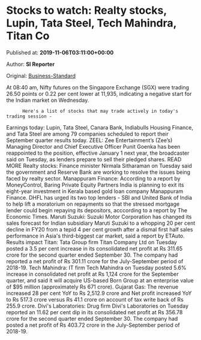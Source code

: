 
# Stocks to watch: Realty stocks, Lupin, Tata Steel, Tech Mahindra, Titan Co

Published at: **2019-11-06T03:11:00+00:00**

Author: **SI Reporter**

Original: [Business-Standard](https://www.business-standard.com/article/markets/stocks-to-watch-realty-stocks-lupin-tata-steel-tech-mahindra-titan-co-119110600161_1.html)

At 08:40 am, Nifty futures on the Singapore Exchange (SGX) were trading 26.50 points or 0.22 per cent lower at 11,935, indicating a negative start for the Indian market on Wednesday.

        
          Here's a list of stocks that may trade actively in today's trading session -
        
      
Earnings today: Lupin, Tata Steel, Canara Bank, Indiabulls Housing Finance, and Tata Steel are among 79 companies scheduled to report their September quarter results today.
ZEEL: Zee Entertainment’s (Zee’s) Managing Director and Chief Executive Officer Punit Goenka has been reappointed to the position, effective January 1 next year, the broadcaster said on Tuesday, as lenders prepare to sell their pledged shares. READ MORE
Realty stocks: Finance minister Nirmala Sitharaman on Tuesday said the government and Reserve Bank are working to resolve the issues being faced by realty sector.
Manappuram Finance: According to a report by MoneyControl, Baring Private Equity Partners India is planning to exit its eight-year investment in Kerala based gold loan company Manappuram Finance.
DHFL has urged its two top lenders - SBI and United Bank of India to help lift a moratorium on repayments so that the stressed mortgage lender could begin repaying its depositors, acccording to a report by The Economic Times. Maruti Suzuki: Suzuki Motor Corporation has changed its sales forecast for Indian subsidiary Maruti Suzuki to a whopping 20 per cent decline in FY20 from a tepid 4 per cent growth after a dismal first half sales performance in Asia's third-biggest car market, said a report by ETAuto.
Results impact Titan: Tata Group firm Titan Company Ltd on Tuesday posted a 3.5 per cent increase in its consolidated net profit at Rs 311.65 crore for the second quarter ended September 30.
The company had reported a net profit of Rs 301.11 crore for the July-September period of 2018-19.
Tech Mahindra: IT firm Tech Mahindra on Tuesday posted 5.6% increase in consolidated net profit at Rs 1,124 crore for the September quarter, and said it will acquire US-based Born Group at an enterprise value of $95 million (approximately Rs 671 crore).
Gujarat Gas: The revenue increased 28 per cent YoY to Rs 2,512.9 crore and Net profit increased YoY to Rs 517.3 crore versus Rs 41.1 crore on account of tax write back of Rs 255.9 crore.
Divi's Laboratories: Drug firm Divi's Laboratories on Tuesday reported an 11.62 per cent dip in its consolidated net profit at Rs 356.78 crore for the second quarter ended September 30. The company had posted a net profit of Rs 403.72 crore in the July-September period of 2018-19.
